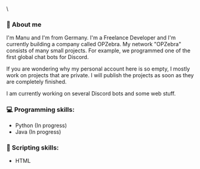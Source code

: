 \

### 👤 About me

I'm Manu and I'm from Germany. I'm a Freelance Developer and I'm currently building a company called OPZebra.
My network "OPZebra" consists of many small projects. For example, we programmed one of the first global chat bots for Discord.

If you are wondering why my personal account here is so empty, I mostly work on projects that are private.
I will publish the projects as soon as they are completely finished. 

I am currently working on several Discord bots and some web stuff.


### 💻 Programming skills:

- Python (In progress)
- Java (In progress)

### 💾 Scripting skills:

- HTML 
